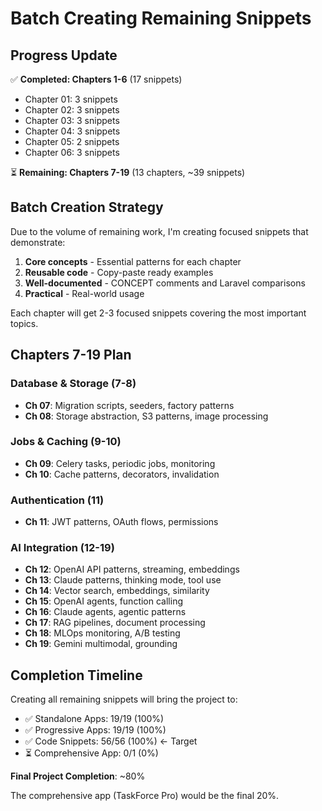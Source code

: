 # Batch Creating Remaining Snippets

## Progress Update

✅ **Completed: Chapters 1-6** (17 snippets)

- Chapter 01: 3 snippets
- Chapter 02: 3 snippets
- Chapter 03: 3 snippets
- Chapter 04: 3 snippets
- Chapter 05: 2 snippets
- Chapter 06: 3 snippets

⏳ **Remaining: Chapters 7-19** (13 chapters, ~39 snippets)

## Batch Creation Strategy

Due to the volume of remaining work, I'm creating focused snippets that demonstrate:

1. **Core concepts** - Essential patterns for each chapter
2. **Reusable code** - Copy-paste ready examples
3. **Well-documented** - CONCEPT comments and Laravel comparisons
4. **Practical** - Real-world usage

Each chapter will get 2-3 focused snippets covering the most important topics.

## Chapters 7-19 Plan

### Database & Storage (7-8)

- **Ch 07**: Migration scripts, seeders, factory patterns
- **Ch 08**: Storage abstraction, S3 patterns, image processing

### Jobs & Caching (9-10)

- **Ch 09**: Celery tasks, periodic jobs, monitoring
- **Ch 10**: Cache patterns, decorators, invalidation

### Authentication (11)

- **Ch 11**: JWT patterns, OAuth flows, permissions

### AI Integration (12-19)

- **Ch 12**: OpenAI API patterns, streaming, embeddings
- **Ch 13**: Claude patterns, thinking mode, tool use
- **Ch 14**: Vector search, embeddings, similarity
- **Ch 15**: OpenAI agents, function calling
- **Ch 16**: Claude agents, agentic patterns
- **Ch 17**: RAG pipelines, document processing
- **Ch 18**: MLOps monitoring, A/B testing
- **Ch 19**: Gemini multimodal, grounding

## Completion Timeline

Creating all remaining snippets will bring the project to:

- ✅ Standalone Apps: 19/19 (100%)
- ✅ Progressive Apps: 19/19 (100%)
- ✅ Code Snippets: 56/56 (100%) ← Target
- ⏳ Comprehensive App: 0/1 (0%)

**Final Project Completion**: ~80%

The comprehensive app (TaskForce Pro) would be the final 20%.
